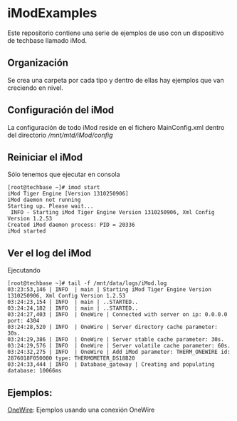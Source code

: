 iModExamples
============

Este repositorio contiene una serie de ejemplos de uso con un dispositivo de techbase llamado iMod.

## Organización

Se crea una carpeta por cada tipo y dentro de ellas hay ejemplos que van creciendo en nivel.

## Configuración del iMod

La configuración de todo iMod reside en el fichero MainConfig.xml dentro del directorio */mnt/mtd/iMod/config*

## Reiniciar el iMod

Sólo tenemos que ejecutar en consola

```
[root@techbase ~]# imod start
iMod Tiger Engine [Version 1310250906]
iMod daemon not running
Starting up. Please wait...
 INFO - Starting iMod Tiger Engine Version 1310250906, Xml Config Version 1.2.53
Created iMod daemon process: PID = 20336
iMod started
```

## Ver el log del iMod

Ejecutando

```
[root@techbase ~]# tail -f /mnt/data/logs/iMod.log
03:23:53,146 | INFO  | main | Starting iMod Tiger Engine Version 1310250906, Xml Config Version 1.2.53
03:24:23,154 | INFO  | main | ..STARTED..
03:24:24,182 | INFO  | main | ..STARTED..
03:24:27,403 | INFO  | OneWire | Connected with server on ip: 0.0.0.0 port: 4304
03:24:28,520 | INFO  | OneWire | Server directory cache parameter: 30s.
03:24:29,386 | INFO  | OneWire | Server stable cache parameter: 30s.
03:24:29,576 | INFO  | OneWire | Server volatile cache parameter: 60s.
03:24:32,275 | INFO  | OneWire | Add iMod parameter: THERM_ONEWIRE id: 2876018F050000 type: THERMOMETER_DS18B20
03:24:33,444 | INFO  | Database_gateway | Creating and populating database: 10066ms

``` 

## Ejemplos:

[OneWire](OneWire/README.md): Ejemplos usando una conexión OneWire